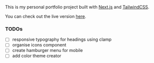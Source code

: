 This is my personal portfolio project built with [Next.js](https://nextjs.org/) and [TailwindCSS](https://tailwindcss.com/).

You can check out the live version [here](https://portfolio-eta.vercel.app/).

### TODOs

- [ ] responsive typography for headings using clamp
- [ ] organise icons component
- [ ] create hamburger menu for mobile
- [ ] add color theme creator